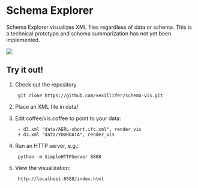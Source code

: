 # Schema Explorer

Schema Explorer visualizes XML files regardless of data or schema. This is a technical prototype and schema summarization has not yet been implemented.

<img src="https://raw.github.com/vexillifer/schema-vis/master/screenshots/screen-1.png" />


## Try it out!  
1. Check out the repository  

        git clone https://github.com/vexillifer/schema-vis.git

2. Place an XML file in data/  

3. Edit coffee/vis.coffee to point to your data:

        - d3.xml "data/AERL-short.ifc.xml", render_vis
        + d3.xml "data/YOURDATA", render_vis

4. Run an HTTP server, e.g.:

        python -m SimpleHTTPServer 8888

5. View the visualization:

        http://localhost:8888/index.html

